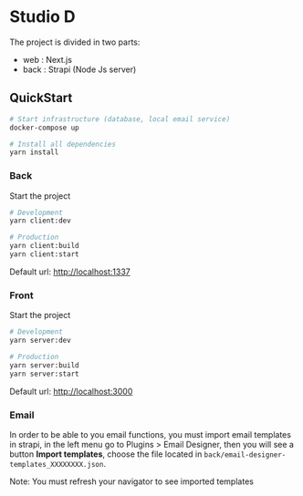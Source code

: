 # Studio D

The project is divided in two parts:
- web : Next.js
- back : Strapi (Node Js server)

## QuickStart


```bash
# Start infrastructure (database, local email service)
docker-compose up

# Install all dependencies
yarn install
```

### Back

Start the project

``` bash
# Development
yarn client:dev

# Production
yarn client:build
yarn client:start
```
Default url: [http://localhost:1337](http://localhost:1337)

### Front

Start the project

``` bash
# Development
yarn server:dev

# Production
yarn server:build
yarn server:start
```

Default url: [http://localhost:3000](http://localhost:3000)

### Email
In order to be able to you email functions, you must import email templates in strapi, in the left menu go to Plugins > Email Designer, then you will see a button **Import templates**, choose the file located in ```back/email-designer-templates_XXXXXXXX.json```.  
  
Note: You must refresh your navigator to see imported templates
